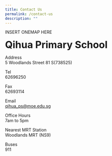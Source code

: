 ```yaml
---
title: Contact Us
permalink: /contact-us
description: ""
---
```

INSERT ONEMAP HERE

**<font size=6>Qihua Primary School</font>**

Address<br>
5 Woodlands Street 81 S(738525)

Tel<br>
62696250

Fax<br>
62693114

Email<br>
[qihua\_ps@moe.edu.sg](mailto:qihua_ps@moe.edu.sg)

Office Hours<br>
7am to 5pm

Nearest MRT Station<br>
Woodlands MRT (NS9)

Buses<br>
911